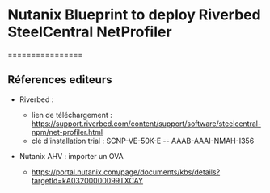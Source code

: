 # Nutanix Blueprint to deploy Riverbed SteelCentral NetProfiler

================
  
Réferences editeurs
------------
- Riverbed : 
  -  lien de téléchargement : https://support.riverbed.com/content/support/software/steelcentral-npm/net-profiler.html
  -  clé d'installation trial : SCNP-VE-50K-E -- AAAB-AAAI-NMAH-I356

- Nutanix AHV : importer un OVA
  - https://portal.nutanix.com/page/documents/kbs/details?targetId=kA03200000099TXCAY


